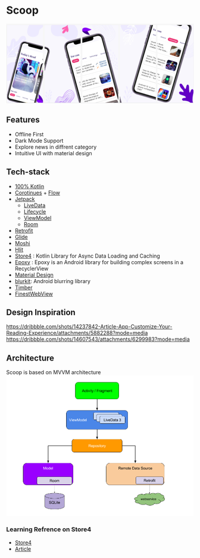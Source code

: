 # Scoop
![](screenshot.png)
 
## Features
- Offline First 
- Dark Mode Support
- Explore news in diffrent category
- Intuitive UI with material design


## Tech-stack
* [100% Kotlin](https://kotlinlang.org/)  
* [Corotinues](https://kotlinlang.org/docs/reference/coroutines-overview.html) + [Flow](https://kotlinlang.org/)
* [Jetpack](https://developer.android.com/jetpack)
  * [LiveData](https://developer.android.com/topic/libraries/architecture/livedata)
  * [Lifecycle](https://developer.android.com/topic/libraries/architecture/lifecycle)
  * [ViewModel](https://developer.android.com/topic/libraries/architecture/viewmodel) 
  * [Room](https://developer.android.com/jetpack/androidx/releases/room) 
* [Retrofit](https://square.github.io/retrofit/)
* [Glide](https://github.com/bumptech/glide)
* [Moshi](https://github.com/square/moshi)
* [Hlit](https://developer.android.com/training/dependency-injection/hilt-android)
* [Store4](https://github.com/dropbox/Store) :  Kotlin Library for Async Data Loading and Caching
* [Epoxy](https://github.com/airbnb/epoxy) : Epoxy is an Android library for building complex screens in a RecyclerView
* [Material Design](https://material.io/components?platform=android)
* [blurkit](https://github.com/CameraKit/blurkit-android): Android blurring library
* [Timber](https://github.com/JakeWharton/timber)
* [FinestWebView](https://github.com/TheFinestArtist/FinestWebView-Android)

## Design Inspiration
https://dribbble.com/shots/14237842-Article-App-Customize-Your-Reading-Experience/attachments/5882288?mode=media
https://dribbble.com/shots/14607543/attachments/6299983?mode=media

## Architecture
Scoop is based on MVVM architecture 
![](architecture.png)

### Learning Refrence on Store4
* [Store4](https://github.com/dropbox/Store/)
* [Article](https://medium.com/swlh/introduction-to-android-data-storage-with-dropbox-store-4-b2dc7e3753e1)

